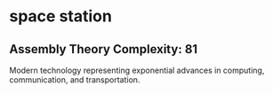 # space station

## Assembly Theory Complexity: 81
Modern technology representing exponential advances in computing, communication, and transportation.

